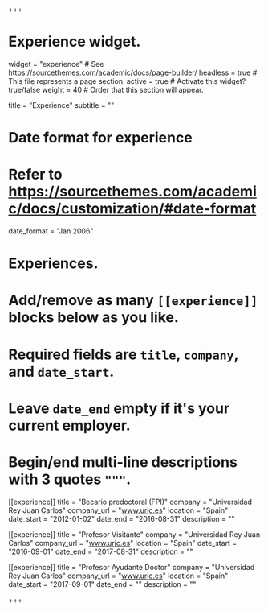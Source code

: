 +++
# Experience widget.
widget = "experience"  # See https://sourcethemes.com/academic/docs/page-builder/
headless = true  # This file represents a page section.
active = true  # Activate this widget? true/false
weight = 40  # Order that this section will appear.

title = "Experience"
subtitle = ""

# Date format for experience
#   Refer to https://sourcethemes.com/academic/docs/customization/#date-format
date_format = "Jan 2006"

# Experiences.
#   Add/remove as many `[[experience]]` blocks below as you like.
#   Required fields are `title`, `company`, and `date_start`.
#   Leave `date_end` empty if it's your current employer.
#   Begin/end multi-line descriptions with 3 quotes `"""`.
[[experience]]
  title = "Becario predoctoral (FPI)"
  company = "Universidad Rey Juan Carlos"
  company_url = "www.urjc.es"
  location = "Spain"
  date_start = "2012-01-02"
  date_end = "2016-08-31"
  description = ""

[[experience]]
  title = "Profesor Visitante"
  company = "Universidad Rey Juan Carlos"
  company_url = "www.urjc.es"
  location = "Spain"
  date_start = "2016-09-01"
  date_end = "2017-08-31"
  description = ""
  
 [[experience]]
   title = "Profesor Ayudante Doctor"
   company = "Universidad Rey Juan Carlos"
   company_url = "www.urjc.es"
   location = "Spain"
   date_start = "2017-09-01"
   date_end = ""
   description = ""

+++
